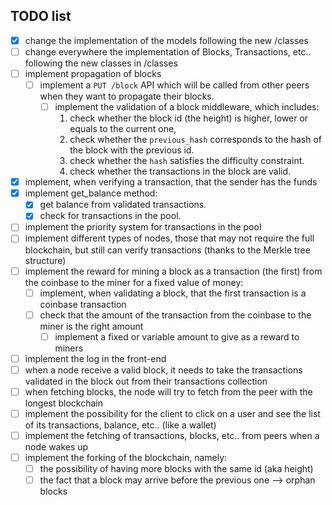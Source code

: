 ## TODO list

- [x] change the implementation of the models following the new /classes
- [ ] change everywhere the implementation of Blocks, Transactions, etc.. following the new classes in /classes
- [ ] implement propagation of blocks
  - [ ] implement a `PUT /block` API which will be called from other peers when they want to propagate their blocks.
    - [ ] implement the validation of a block middleware, which includes:
      1. check whether the block id (the height) is higher, lower or equals to the current one,
      1. check whether the `previous_hash` corresponds to the hash of the block with the previous id.
      1. check whether the `hash` satisfies the difficulty constraint.
      1. check whether the transactions in the block are valid.
- [x] implement, when verifying a transaction, that the sender has the funds
- [x] implement get_balance method:
  - [x] get balance from validated transactions.
  - [x] check for transactions in the pool.
- [ ] implement the priority system for transactions in the pool
- [ ] implement different types of nodes, those that may not require the full blockchain, but still can verify transactions (thanks to the Merkle tree structure)
- [ ] implement the reward for mining a block as a transaction (the first) from the coinbase to the miner for a fixed value of money:
  - [ ] implement, when validating a block, that the first transaction is a coinbase transaction
  - [ ] check that the amount of the transaction from the coinbase to the miner is the right amount
    - [ ] implement a fixed or variable amount to give as a reward to miners
- [ ] implement the log in the front-end
- [ ] when a node receive a valid block, it needs to take the transactions validated in the block out from their transactions collection
- [ ] when fetching blocks, the node will try to fetch from the peer with the longest blockchain
- [ ] implement the possibility for the client to click on a user and see the list of its transactions, balance, etc.. (like a wallet)
- [ ] implement the fetching of transactions, blocks, etc.. from peers when a node wakes up
- [ ] implement the forking of the blockchain, namely:
  - [ ] the possibility of having more blocks with the same id (aka height)
  - [ ] the fact that a block may arrive before the previous one --> orphan blocks

